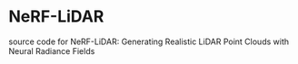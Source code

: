 # NeRF-LiDAR
source code for NeRF-LiDAR: Generating Realistic LiDAR Point Clouds with Neural Radiance Fields
